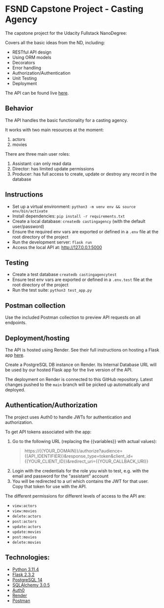 # FSND Capstone Project - Casting Agency

The capstone project for the Udacity Fullstack NanoDegree:

Covers all the basic ideas from the ND, including:

- RESTful API design
- Using ORM models
- Decorators
- Error handling
- Authorization/Authentication
- Unit Testing
- Deployment

The API can be found live [here](https://fsnd-capstone-project-api.onrender.com/healthcheck).

## Behavior

The API handles the basic functionality for a casting agency.

It works with two main resources at the moment:

1. actors
2. movies

There are three main user roles:

1. Assistant: can only read data
2. Director: has limited update permissions
3. Producer: has full access to create, update or destroy any record in the database

## Instructions

- Set up a virtual environment: `python3 -m venv env && source env/bin/activate`
- Install dependencies: `pip install -r requirements.txt`
- Create a local database: `createdb castingagency` (with the default user/password)
- Ensure the required env vars are exported or defined in a `.env` file at the root directory of the project
- Run the development server: `flask run`
- Access the local API at: http://127.0.0.1:5000

## Testing

- Create a test database `createdb castingagencytest`
- Ensure test env vars are exported or defined in a `.env.test` file at the root directory of the project
- Run the test suite: `python3 test_app.py`

## Postman collection

Use the included Postman collection to preview API requests on all endpoints.

## Deployment/hosting

The API is hosted using Render. See their full instructions on hosting a Flask app [here](https://render.com/docs/deploy-flask).

Create a PostgreSQL DB instance on Render. Its Internal Database URL will be used by our hosted Flask app for the live version of the API.

The deployment on Render is connected to this GitHub repository. Latest changes pushed to the `main` branch will be picked up automatically and deployed.

## Authentication/Authorization

The project uses Auth0 to handle JWTs for authentication and authorization.

To get API tokens associated with the app:

1. Go to the following URL (replacing the {{variables}} with actual values):
   > https://{{YOUR_DOMAIN}}/authorize?audience={{API_IDENTIFIER}}&response_type=token&client_id={{YOUR_CLIENT_ID}}&redirect_uri={{YOUR_CALLBACK_URI}}
2. Login with the credentials for the role you wish to test, e.g. with the email and password for the "assistant" account
3. You will be redirected to a url which contains the JWT for that user. Copy that token for use with the API.

The different permissions for different levels of access to the API are:

- `view:actors`
- `view:movies`
- `delete:actors`
- `post:actors`
- `update:actors`
- `update:movies`
- `post:movies`
- `delete:movies`

## Technologies:

- [Python 3.11.4](https://www.python.org/downloads/release/python-3114/)
- [Flask 2.3.2](https://flask.palletsprojects.com/en/2.3.x/)
- [PostgreSQL 14](https://www.postgresql.org/download/macosx/)
- [SQLAlchemy 3.0.5](https://www.sqlalchemy.org/)
- [Auth0](https://auth0.com/)
- [Render](https://render.com/)
- [Postman](https://www.postman.com/)
